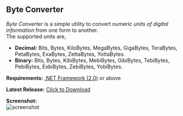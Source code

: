 Byte Converter
---
_Byte Converter_ is a simple utility to convert numeric _units of digital information_ from one form to another.  
The supported units are,

* __Decimal:__ Bits, Bytes, KiloBytes, MegaBytes, GigaBytes, TeraBytes, PetaBytes, ExaBytes, ZettaBytes, YottaBytes.
* __Binary:__  Bits, Bytes, KibiBytes, MebiBytes, GibiBytes, TebiBytes, PebiBytes, ExbiBytes, ZebiBytes, YobiBytes.

__Requirements:__  [.NET Framework (2.0)](http://www.softpedia.com/get/Others/Signatures-Updates/Microsoft-NET-Framework-Service-Pack.shtml) or above

__Latest Release:__ [Click to Download](https://github.com/akmamansoor/ByteConverter/releases)

__Screenshot:__  
![screenshot](https://cloud.githubusercontent.com/assets/6729363/4782071/11fa94fc-5cd9-11e4-9def-824356affbe1.gif)
